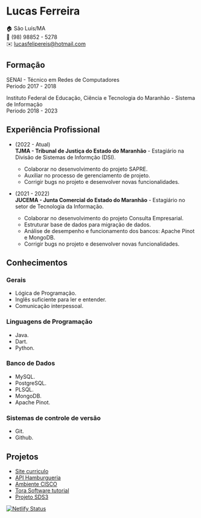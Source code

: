 # Lucas Ferreira

:house:    São Luís/MA <br>
:iphone:   (98) 98852 - 5278 <br>
:envelope:  lucasfelipereis@hotmail.com

## Formação
SENAI - Técnico em Redes de Computadores </br>
Periodo 2017 - 2018

Instituto Federal de Educação, Ciência e Tecnologia do Maranhão - Sistema de Informação </br>
Periodo 2018 - 2023

## Experiência Profissional
* (2022 -  Atual) <br>
  **TJMA - Tribunal de Justiça do Estado do Maranhão** -
  Estagiário na Divisão de Sistemas de Informção (DSI).
    * Colaborar no desenvolvimento do projeto SAPRE.
    * Auxiliar no processo de gerenciamento de projeto.
    * Corrigir bugs no projeto e desenvolver novas funcionalidades.

* (2021 -  2022) <br>
  **JUCEMA - Junta Comercial do Estado do Maranhão** -
  Estagiário no setor de Tecnologia da Informação.
    * Colaborar no desenvolvimento do projeto Consulta Empresarial.
    * Estruturar base de dados para migração de dados.
    * Análise de desempenho e funcionamento dos bancos: Apache Pinot e MongoDB.
    * Corrigir bugs no projeto e desenvolver novas funcionalidades.

## Conhecimentos
### Gerais
* Lógica de Programação.
* Inglês suficiente para ler e entender.
* Comunicação interpessoal.

### Linguagens de Programação
* Java.
* Dart.
* Python.

### Banco de Dados
* MySQL.
* PostgreSQL.
* PLSQL.
* MongoDB.
* Apache Pinot.

### Sistemas de controle de versão
* Git.
* Github.

## Projetos
* [Site curriculo][site.netlify]
* [API Hamburgueria][github.api]
* [Ambiente CISCO][github.cisco]
* [Tora Software tutorial][site.tora]
* [Projeto SDS3][github.sds]


[![Netlify Status](https://api.netlify.com/api/v1/badges/ae26dbf5-26f8-4c1a-bbd2-8183fad61d42/deploy-status)](https://app.netlify.com/sites/lucas-ferreira/deploys)

[site.githubpages]: <https://lucasfelip.github.io/curriculo/>
[site.netlify]: <https://lucas-ferreira.netlify.app/>
[github.lusca]: <https://github.com/LucasFelip>
[github.api]: <https://github.com/LucasFelip/backend_hambugueria>
[github.cisco]: <https://github.com/LucasFelip/AmbienteRedesCisco>
[site.tora]: <https://tora-projeto.vercel.app>
[github.sds]: <https://github.com/LucasFelip/projeto-sds3>

